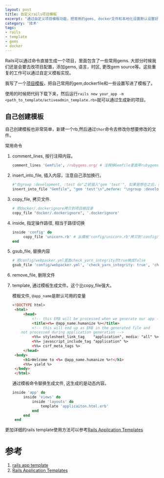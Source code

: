 ```yaml
---
layout: post
title: 自定义rails项目模板
excerpt: "通过自定义项目模板功能，把常用的gems, docker文件和本地化设置默认设置好，省去新起项目的重复劳动"
category: '技术'
tags:
- rails
- template
- gems
- docker
---
```



Rails可以通过命令直接生成一个项目，里面包含了一些常用gems. 大部分时候我们还是会要去改项目配置，添加gems, 语言，时区, 更改gem source等。这些重复的工作可以通过自定义模板实现。

我写了一个[项目模板](https://github.com/younthu/rails_templates)，把自己常用的gem,dockerfile和一些设置写进了模板了。

使用的时候把代码下载下来，然后运行`rails new your_app -m <path_to_template/activeadmin_template.rb>`就可以通过生成新的项目。


## 自己创建模板

自己创建模板也非常简单，新建一个rb,然后通过`thor`命令去修改你想要修改的文件。

常用命令

1. comment_lines, 按行注释内容。
   
    ~~~ruby
    comment_lines 'Gemfile', /rubygems.org/ # 注释掉Gemfile里面带rubygems.org的行
    ~~~
2. insert_into_file, 插入内容，注意自己添加换行。
   
    ~~~ruby
    #"在group :development, :test do"之前插入"gem 'test'", 如果是想在之后，则把before换成after
    insert_into_file "Gemfile", "gem 'test'\n",before: "\ngroup :development, :test do\n" 
    ~~~
3. copy_file, 拷贝文件.

    ~~~ruby
    # 把docker/.dockerignore拷贝到项目根目录
    copy_file "docker/.dockerignore", '.dockerignore' 
    ~~~
1. inside, 指定操作路径, 相当于路径切换
   
   ~~~ruby
   inside 'config' do
        copy_file 'unicorn.rb' # 从模板'config/unicorn.rb'拷贝到'config/unicorn.rb'
   end
   ~~~
2. gsub_file, 替换内容

    ~~~ruby
    # 把config/webpacker.yml里面check_yarn_integrity的true换成false
    gsub_file 'config/webpacker.yml', 'check_yarn_integrity: true', 'check_yarn_integrity: false'
    ~~~
3. remove_file, 删除文件
4. template, 通过模板生成文件。这个比copy_file强大。
   
   模板文件, `@app_name`是默认可用的变量
   ~~~html
   <!DOCTYPE html>
    <html>
        <head>
            <!-- this ERB will be processed when we generate our app -->
            <title><%= @app_name.humanize %></title>
            <!-- this will end up as ERB in the generated file and
       not processed during application generation -->
            <%%= stylesheet_link_tag    "application", media: "all" %>
            <%%= javascript_include_tag "application" %>
            <%%= csrf_meta_tags %>
        </head>
    <body>
        <h1>Welcome to <%= @app_name.humanize %>!</h1>
        <%%= yield %>
    </body>
    </html>
   ~~~


    通过模板命令替换生成文件, 这生成的是动态内容。
   ~~~ruby
   inside 'app' do
        inside 'views' do
            inside 'layouts' do
                template 'applicaiton.html.erb'
            end
        end
    end
   ~~~


更加详细的rails template使用方法可以参考[Rails Application Templates](https://guides.rubyonrails.org/rails_application_templates.html)

# 参考

1. [rails app template](https://multithreaded.stitchfix.com/blog/2014/01/06/rails-app-templates/)
2. [Rails Application Templates](https://guides.rubyonrails.org/rails_application_templates.html)